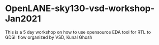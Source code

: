 # OpenLANE-sky130-vsd-workshop-Jan2021
This is a 5 day workshop on how to use opensource EDA tool for RTL to GDSII flow organized by VSD, Kunal Ghosh
